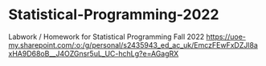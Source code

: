 # Statistical-Programming-2022
Labwork / Homework for Statistical Programming Fall 2022
https://uoe-my.sharepoint.com/:o:/g/personal/s2435943_ed_ac_uk/EmczFEwFxDZJl8axHA9D68oB__J4OZGnsr5uL_UC-hchLg?e=AGagRX
